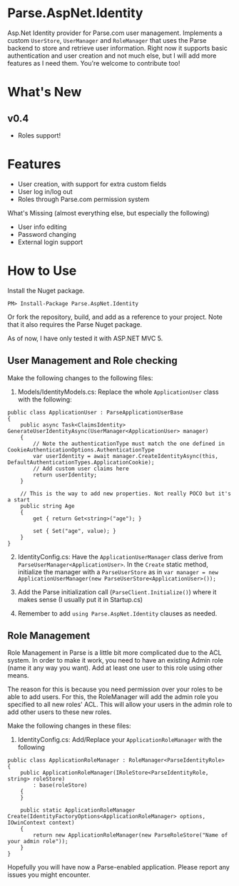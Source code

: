 Parse.AspNet.Identity
=====================

Asp.Net Identity provider for Parse.com user management. Implements a custom `UserStore`, `UserManager` and `RoleManager` that uses the Parse backend to store and retrieve user information. Right now it supports basic authentication and user creation and not much else, but I will add more features as I need them. You're welcome to contribute too!

# What's New
## v0.4
- Roles support!

# Features
 - User creation, with support for extra custom fields
 - User log in/log out
 - Roles through Parse.com permission system
 
What's Missing (almost everything else, but especially the following)
- User info editing
- Password changing
- External login support

# How to Use

Install the Nuget package.

```
PM> Install-Package Parse.AspNet.Identity 
```

Or fork the repository, build, and add as a reference to your project. Note that it also requires the Parse Nuget package.

As of now, I have only tested it with ASP.NET MVC 5. 

## User Management and Role checking
Make the following changes to the following files:

1. Models/IdentityModels.cs: Replace the whole `ApplicationUser` class with the following:
```
public class ApplicationUser : ParseApplicationUserBase
{
    public async Task<ClaimsIdentity> GenerateUserIdentityAsync(UserManager<ApplicationUser> manager)
    {
        // Note the authenticationType must match the one defined in CookieAuthenticationOptions.AuthenticationType
        var userIdentity = await manager.CreateIdentityAsync(this, DefaultAuthenticationTypes.ApplicationCookie);
        // Add custom user claims here
        return userIdentity;
    }

    // This is the way to add new properties. Not really POCO but it's a start
    public string Age
    {
        get { return Get<string>("age"); }

        set { Set("age", value); }
    }
}
```

2. IdentityConfig.cs: Have the `ApplicationUserManager` class derive from `ParseUserManager<ApplicationUser>`. In the `Create` static method, initialize the manager with a `ParseUserStore` as in `var manager = new ApplicationUserManager(new ParseUserStore<ApplicationUser>());`

3. Add the Parse initialization call (`ParseClient.Initialize()`) where it makes sense (I usually put it in Startup.cs)

4. Remember to add `using Parse.AspNet.Identity` clauses as needed.

## Role Management
Role Management in Parse is a little bit more complicated due to the ACL system. In order to make it work, you need to have an existing Admin role (name it any way you want). Add at least one user to this role using other means.

The reason for this is because you need permission over your roles to be able to add users. For this, the RoleManager will add the admin role you specified to all new roles' ACL. This will allow your users in the admin role to add other users to these new roles.

Make the following changes in these files:

1. IdentityConfig.cs: Add/Replace your `ApplicationRoleManager` with the following
```
public class ApplicationRoleManager : RoleManager<ParseIdentityRole>
{
    public ApplicationRoleManager(IRoleStore<ParseIdentityRole, string> roleStore)
        : base(roleStore)
    {
    }

    public static ApplicationRoleManager Create(IdentityFactoryOptions<ApplicationRoleManager> options, IOwinContext context)
    {
        return new ApplicationRoleManager(new ParseRoleStore("Name of your admin role"));
    }
}

```

Hopefully you will have now a Parse-enabled application. Please report any issues you might encounter.
